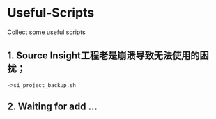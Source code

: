 # Useful-Scripts
Collect some useful scripts

## 1. Source Insight工程老是崩溃导致无法使用的困扰；
    ->si_project_backup.sh
## 2. Waiting for add ...
